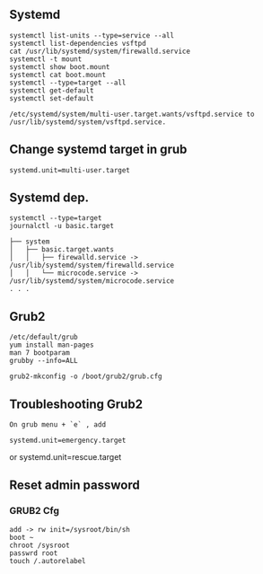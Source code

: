 

Systemd
-------

    systemctl list-units --type=service --all
    systemctl list-dependencies vsftpd
    cat /usr/lib/systemd/system/firewalld.service
    systemctl -t mount
    systemctl show boot.mount
    systemctl cat boot.mount
    systemctl --type=target --all
    systemctl get-default
    systemctl set-default

    /etc/systemd/system/multi-user.target.wants/vsftpd.service to /usr/lib/systemd/system/vsftpd.service.


Change systemd target in grub
------------------------------

    systemd.unit=multi-user.target

Systemd dep.
------------

    systemctl --type=target
    journalctl -u basic.target

    ├── system
    │   ├── basic.target.wants
    │   │   ├── firewalld.service -> /usr/lib/systemd/system/firewalld.service
    │   │   └── microcode.service -> /usr/lib/systemd/system/microcode.service
    . . .

Grub2
-------

    /etc/default/grub
    yum install man-pages
    man 7 bootparam
    grubby --info=ALL

    grub2-mkconfig -o /boot/grub2/grub.cfg


Troubleshooting Grub2
----------------------

    On grub menu + `e` , add

    systemd.unit=emergency.target
  or
    systemd.unit=rescue.target


Reset admin password
---------------------

### GRUB2 Cfg ###

    add -> rw init=/sysroot/bin/sh
    boot ~
    chroot /sysroot
    passwrd root
    touch /.autorelabel    
